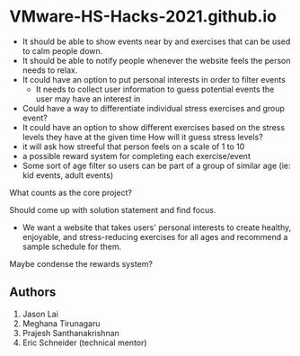 # VMware-HS-Hacks-2021.github.io
* It should be able to show events near by and exercises that can be used to calm people down.
* It should be able to notify people whenever the website feels the person needs to relax.
* It could have an option to put personal interests in order to filter events 
  * It needs to collect user information to guess potential events the user may have an interest in  
* Could have a way to differentiate individual stress exercises and group event?
* It could have an option to show different exercises based on the stress levels they have at the given time
How will it guess stress levels?
* it will ask how streeful that person feels on a scale of 1 to 10 
* a possible reward system for completing each exercise/event
* Some sort of age filter so users can be part of a group of similar age (ie: kid events, adult events)


What counts as the core project?

Should come up with solution statement and find focus.

* We want a website that takes users' personal interests to create healthy, enjoyable, and stress-reducing exercises for all ages and recommend a sample schedule for them.


Maybe condense the rewards system?

## Authors
1. Jason Lai
2. Meghana Tirunagaru
3. Prajesh Santhanakrishnan
4. Eric Schneider (technical mentor)